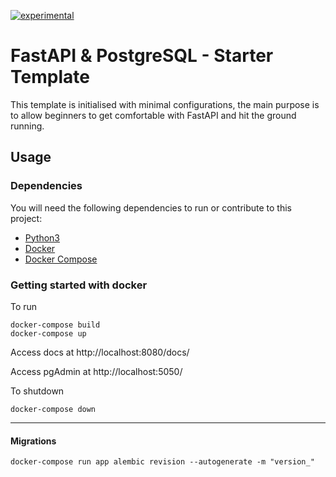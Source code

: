 [![experimental](http://badges.github.io/stability-badges/dist/experimental.svg)](http://github.com/badges/stability-badges)

# FastAPI & PostgreSQL - Starter Template

This template is initialised with minimal configurations, the main purpose is to allow beginners to get comfortable with FastAPI and hit the ground running.

## Usage

### Dependencies

You will need the following dependencies to run or contribute to this project:

- [Python3](https://www.python.org/downloads/)
- [Docker](https://docs.docker.com/get-docker/)
- [Docker Compose](https://docs.docker.com/compose/)

### Getting started with docker

To run

```
docker-compose build
docker-compose up
```

Access docs at http://localhost:8080/docs/

Access pgAdmin at http://localhost:5050/

To shutdown

```
docker-compose down
```

---

#### Migrations

```
docker-compose run app alembic revision --autogenerate -m "version_"
```
